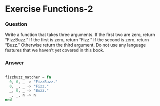 Exercise Functions-2
====================

### Question

Write a function that takes three arguments. If the first two are zero, return “FizzBuzz.” If the first is zero, return “Fizz.” If the second is zero, return “Buzz.” Otherwise return the third argument. Do not use any language features that we haven’t yet covered in this book.


### Answer

```elixir

fizzbuzz_matcher = fn
  0, 0, _ -> "FizzBuzz."
  0, _, _ -> "Fizz."
  _, 0, _ -> "Buzz."
  _, _, n -> n
end

```
